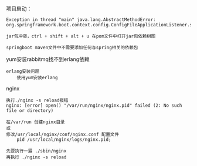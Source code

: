 项目启动：

    Exception in thread "main" java.lang.AbstractMethodError: 
    org.springframework.boot.context.config.ConfigFileApplicationListener.supportsSourceType(Ljava/lang/Class;)Z
    
    jar包冲突，ctrl + shift + alt + u 在pom文件中打开jar包依赖树图
    
    springboot maven文件中不需要添加任何与spring相关的依赖包
    
yum安装rabbitmq找不到erlang依赖

    erlang安装问题
        使用yum安装erlang
        
        
nginx

    执行./nginx -s reload报错
    nginx: [error] open() "/var/run/nginx/nginx.pid" failed (2: No such file or directory)
    
    在/var/run 创建nginx目录
    或
    修改/usr/local/nginx/conf/nginx.conf 配置文件
        pid /usr/local/nginx/logs/nginx.pid;
        
    先要执行一遍 ./sbin/nginx
    再执行 ./nginx -s reload
    